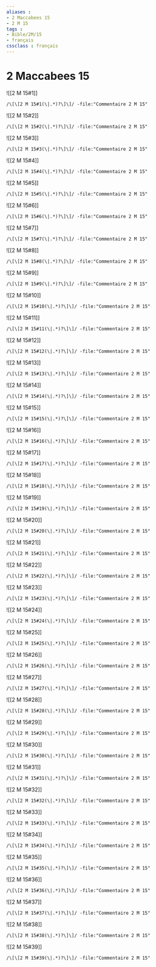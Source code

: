 ```yaml
---
aliases : 
- 2 Maccabees 15
- 2 M 15
tags : 
- Bible/2M/15
- français
cssclass : français
---
```


# 2 Maccabees 15

![[2 M 15#1]]

```query
/\[\[2 M 15#1(\|.*)?\]\]/ -file:"Commentaire 2 M 15"
```

![[2 M 15#2]]

```query
/\[\[2 M 15#2(\|.*)?\]\]/ -file:"Commentaire 2 M 15"
```

![[2 M 15#3]]

```query
/\[\[2 M 15#3(\|.*)?\]\]/ -file:"Commentaire 2 M 15"
```

![[2 M 15#4]]

```query
/\[\[2 M 15#4(\|.*)?\]\]/ -file:"Commentaire 2 M 15"
```

![[2 M 15#5]]

```query
/\[\[2 M 15#5(\|.*)?\]\]/ -file:"Commentaire 2 M 15"
```

![[2 M 15#6]]

```query
/\[\[2 M 15#6(\|.*)?\]\]/ -file:"Commentaire 2 M 15"
```

![[2 M 15#7]]

```query
/\[\[2 M 15#7(\|.*)?\]\]/ -file:"Commentaire 2 M 15"
```

![[2 M 15#8]]

```query
/\[\[2 M 15#8(\|.*)?\]\]/ -file:"Commentaire 2 M 15"
```

![[2 M 15#9]]

```query
/\[\[2 M 15#9(\|.*)?\]\]/ -file:"Commentaire 2 M 15"
```

![[2 M 15#10]]

```query
/\[\[2 M 15#10(\|.*)?\]\]/ -file:"Commentaire 2 M 15"
```

![[2 M 15#11]]

```query
/\[\[2 M 15#11(\|.*)?\]\]/ -file:"Commentaire 2 M 15"
```

![[2 M 15#12]]

```query
/\[\[2 M 15#12(\|.*)?\]\]/ -file:"Commentaire 2 M 15"
```

![[2 M 15#13]]

```query
/\[\[2 M 15#13(\|.*)?\]\]/ -file:"Commentaire 2 M 15"
```

![[2 M 15#14]]

```query
/\[\[2 M 15#14(\|.*)?\]\]/ -file:"Commentaire 2 M 15"
```

![[2 M 15#15]]

```query
/\[\[2 M 15#15(\|.*)?\]\]/ -file:"Commentaire 2 M 15"
```

![[2 M 15#16]]

```query
/\[\[2 M 15#16(\|.*)?\]\]/ -file:"Commentaire 2 M 15"
```

![[2 M 15#17]]

```query
/\[\[2 M 15#17(\|.*)?\]\]/ -file:"Commentaire 2 M 15"
```

![[2 M 15#18]]

```query
/\[\[2 M 15#18(\|.*)?\]\]/ -file:"Commentaire 2 M 15"
```

![[2 M 15#19]]

```query
/\[\[2 M 15#19(\|.*)?\]\]/ -file:"Commentaire 2 M 15"
```

![[2 M 15#20]]

```query
/\[\[2 M 15#20(\|.*)?\]\]/ -file:"Commentaire 2 M 15"
```

![[2 M 15#21]]

```query
/\[\[2 M 15#21(\|.*)?\]\]/ -file:"Commentaire 2 M 15"
```

![[2 M 15#22]]

```query
/\[\[2 M 15#22(\|.*)?\]\]/ -file:"Commentaire 2 M 15"
```

![[2 M 15#23]]

```query
/\[\[2 M 15#23(\|.*)?\]\]/ -file:"Commentaire 2 M 15"
```

![[2 M 15#24]]

```query
/\[\[2 M 15#24(\|.*)?\]\]/ -file:"Commentaire 2 M 15"
```

![[2 M 15#25]]

```query
/\[\[2 M 15#25(\|.*)?\]\]/ -file:"Commentaire 2 M 15"
```

![[2 M 15#26]]

```query
/\[\[2 M 15#26(\|.*)?\]\]/ -file:"Commentaire 2 M 15"
```

![[2 M 15#27]]

```query
/\[\[2 M 15#27(\|.*)?\]\]/ -file:"Commentaire 2 M 15"
```

![[2 M 15#28]]

```query
/\[\[2 M 15#28(\|.*)?\]\]/ -file:"Commentaire 2 M 15"
```

![[2 M 15#29]]

```query
/\[\[2 M 15#29(\|.*)?\]\]/ -file:"Commentaire 2 M 15"
```

![[2 M 15#30]]

```query
/\[\[2 M 15#30(\|.*)?\]\]/ -file:"Commentaire 2 M 15"
```

![[2 M 15#31]]

```query
/\[\[2 M 15#31(\|.*)?\]\]/ -file:"Commentaire 2 M 15"
```

![[2 M 15#32]]

```query
/\[\[2 M 15#32(\|.*)?\]\]/ -file:"Commentaire 2 M 15"
```

![[2 M 15#33]]

```query
/\[\[2 M 15#33(\|.*)?\]\]/ -file:"Commentaire 2 M 15"
```

![[2 M 15#34]]

```query
/\[\[2 M 15#34(\|.*)?\]\]/ -file:"Commentaire 2 M 15"
```

![[2 M 15#35]]

```query
/\[\[2 M 15#35(\|.*)?\]\]/ -file:"Commentaire 2 M 15"
```

![[2 M 15#36]]

```query
/\[\[2 M 15#36(\|.*)?\]\]/ -file:"Commentaire 2 M 15"
```

![[2 M 15#37]]

```query
/\[\[2 M 15#37(\|.*)?\]\]/ -file:"Commentaire 2 M 15"
```

![[2 M 15#38]]

```query
/\[\[2 M 15#38(\|.*)?\]\]/ -file:"Commentaire 2 M 15"
```

![[2 M 15#39]]

```query
/\[\[2 M 15#39(\|.*)?\]\]/ -file:"Commentaire 2 M 15"
```

